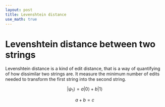 ```yaml
---
layout: post
title: Levenshtein distance
use_math: true
---
```


Levenshtein distance between two strings
=====================

Levenshtein distance is a kind of edit distance, that is a way of quantifying of how dissimilar two strings are. It measure the minimum number of edits needed to transform the first string into the second string.

$$
   |\psi_1\rangle = a|0\rangle + b|1\rangle
$$

$$
  a +b = c
$$
